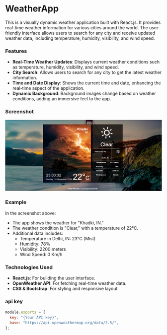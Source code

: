 # WeatherApp

This is a visually dynamic weather application built with React.js. It provides real-time weather information for various cities around the world. The user-friendly interface allows users to search for any city and receive updated weather data, including temperature, humidity, visibility, and wind speed.

### Features
- **Real-Time Weather Updates**: Displays current weather conditions such as temperature, humidity, visibility, and wind speed.
- **City Search**: Allows users to search for any city to get the latest weather information.
- **Time and Date Display**: Shows the current time and date, enhancing the real-time aspect of the application.
- **Dynamic Background**: Background images change based on weather conditions, adding an immersive feel to the app.

### Screenshot
![WeatherApp Screenshot](./Screenshot.png)

### Example
In the screenshot above:
- The app shows the weather for "Khadki, IN."
- The weather condition is "Clear," with a temperature of 22°C.
- Additional data includes:
  - Temperature in Delhi, IN: 23°C (Mist)
  - Humidity: 78%
  - Visibility: 2200 meters
  - Wind Speed: 0 Km/h

### Technologies Used
- **React.js**: For building the user interface.
- **OpenWeather API**: For fetching real-time weather data.
- **CSS & Bootstrap**: For styling and responsive layout

### api key
```js
module.exports = {
  key: "{Your API key}",
  base: "https://api.openweathermap.org/data/2.5/",
};
```
